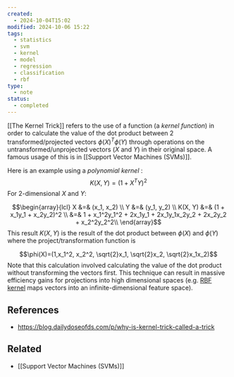```yaml
---
created:
  - 2024-10-04T15:02
modified: 2024-10-06 15:22
tags:
  - statistics
  - svm
  - kernel
  - model
  - regression
  - classification
  - rbf
type:
  - note
status:
  - completed
---
```

[[The Kernel Trick]] refers to the use of a function (a _kernel function_) in order to calculate the value of the dot product between 2 transformed/projected vectors $\phi(X)^T\phi(Y)$ through operations on the untransformed/unprojected vectors ($X$ and $Y$) in their original space.
A famous usage of this is in [[Support Vector Machines (SVMs)]].

Here is an example using a _polynomial kernel_ :
$$K(X,Y) = (1+X^TY)^2$$
For 2-dimensional $X$ and $Y$:

$$\begin{array}{lcl}
X &=& (x_1, x_2) \\
Y &=& (y_1, y_2) \\
K(X, Y) &=& (1 + x_1y_1 + x_2y_2)^2 \\
&=& 1 + x_1^2y_1^2 + 2x_1y_1 + 2x_1y_1x_2y_2 + 2x_2y_2 + x_2^2y_2^2\\
\end{array}$$
This result $K(X,Y)$ is the result of the dot product between $\phi(X)$ and $\phi(Y)$ where the project/transformation function is

$$\phi(X)=(1,x_1^2, x_2^2, \sqrt{2}x_1, \sqrt{2}x_2, \sqrt{2}x_1x_2)$$
Note that this calculation involved calculating the value of the dot product without transforming the vectors first. This technique can result in massive efficiency gains for projections into high dimensional spaces (e.g. [RBF kernel](https://en.wikipedia.org/wiki/Radial_basis_function_kernel) maps vectors into an infinite-dimensional feature space). 
## References
* https://blog.dailydoseofds.com/p/why-is-kernel-trick-called-a-trick
## Related
* [[Support Vector Machines (SVMs)]]